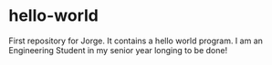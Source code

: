 # hello-world
First repository for Jorge. It contains a hello world program.
I am an Engineering Student in my senior year longing to be done!
